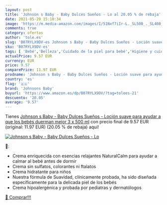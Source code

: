 ```yaml
---
layout: post
title: 'Johnson s Baby - Baby Dulces Sueños - Lo al 20.05 % de rebaja'
date: 2021-05-29 15:10:34
image: 'https://m.media-amazon.com/images/I/51Nxf7iIr-L._SL500_._SL400_.jpg'
comments: true
category: ofertas
author: 'tole.es'
slug: 'B07RYLX9DV-es Johnson s Baby - Baby Dulces Sueños - Loción suave para...'
sku: 'B07RYLX9DV-es'
tags: [ 'Bebé','Belleza','Cuidado de la piel para bebé','Higiene y cuidado','Lociones para la piel de bebé','Productos para el cuidado de la piel','bebés','johnsons baby', ]
actualPrice: 9.57 EUR
currency: EUR
price: 9.57
comparePrice: 11.97 EUR
prodname: 'Johnson s Baby - Baby Dulces Sueños - Loción suave para ayudar a que los bebés duerman mejor   3 x 500 ml'
country: 'es'
flag: '🇪🇸'
brand: 'Johnsons Baby'
buyurl: 'https://www.amazon.es/dp/B07RYLX9DV/?tag=tolees-21'
descuento: '20.05'
average: '9.57'
---
```


Tienes [Johnson s Baby - Baby Dulces Sueños - Loción suave para ayudar a que los bebés duerman mejor   3 x 500 ml](https://www.amazon.es/dp/B07RYLX9DV/?tag=tolees-21) con precio final de  9.57 EUR (original: 11.97 EUR) (20.05 %  de rebaja) aqui!

[![Johnson s Baby - Baby Dulces Sueños - Lo](https://m.media-amazon.com/images/I/51Nxf7iIr-L._SL500_._SL400_.jpg)](https://www.amazon.es/dp/B07RYLX9DV/?tag=tolees-21)

🔎:

- Crema enriquecida con esencias relajantes NaturalCalm para ayudar a calmar al bebé antes de dormir
- Crema sin sulfatos, colorantes ni ftalatos
- Crema hidratante para niños
- Nuestra fórmula de Suavidad, clínicamente probada, ha sido diseñada específicamente para la delicada piel de los bebés
- Crema hipoalergénica y probada por pediatras y dermatólogos

[🛒 Comprar!!!](https://www.amazon.es/dp/B07RYLX9DV/?tag=tolees-21)
